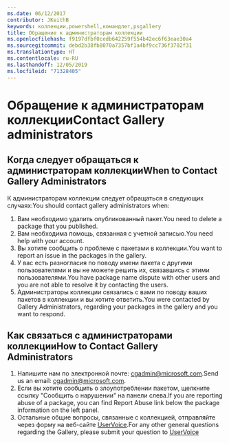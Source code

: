```yaml
---
ms.date: 06/12/2017
contributor: JKeithB
keywords: коллекции,powershell,командлет,psgallery
title: Обращение к администраторам коллекции
ms.openlocfilehash: f9197dfbf0cedb642259f554b42ec6f63eae30a4
ms.sourcegitcommit: debd2b38fb8070a7357bf1a4bf9cc736f3702f31
ms.translationtype: HT
ms.contentlocale: ru-RU
ms.lasthandoff: 12/05/2019
ms.locfileid: "71328405"
---
```

# <a name="contact-gallery-administrators"></a><span data-ttu-id="a3acf-103">Обращение к администраторам коллекции</span><span class="sxs-lookup"><span data-stu-id="a3acf-103">Contact Gallery administrators</span></span>

## <a name="when-to-contact-gallery-administrators"></a><span data-ttu-id="a3acf-104">Когда следует обращаться к администраторам коллекции</span><span class="sxs-lookup"><span data-stu-id="a3acf-104">When to Contact Gallery Administrators</span></span>

<span data-ttu-id="a3acf-105">К администраторам коллекции следует обращаться в следующих случаях:</span><span class="sxs-lookup"><span data-stu-id="a3acf-105">You should contact gallery administrators when:</span></span>

1. <span data-ttu-id="a3acf-106">Вам необходимо удалить опубликованный пакет.</span><span class="sxs-lookup"><span data-stu-id="a3acf-106">You need to delete a package that you published.</span></span>
2. <span data-ttu-id="a3acf-107">Вам необходима помощь, связанная с учетной записью.</span><span class="sxs-lookup"><span data-stu-id="a3acf-107">You need help with your account.</span></span>
3. <span data-ttu-id="a3acf-108">Вы хотите сообщить о проблеме с пакетами в коллекции.</span><span class="sxs-lookup"><span data-stu-id="a3acf-108">You want to report an issue in the packages in the gallery.</span></span>
4. <span data-ttu-id="a3acf-109">У вас есть разногласия по поводу имени пакета с другими пользователями и вы не можете решить их, связавшись с этими пользователями.</span><span class="sxs-lookup"><span data-stu-id="a3acf-109">You have package name dispute with other users and you are not able to resolve it by contacting the users.</span></span>
5. <span data-ttu-id="a3acf-110">Администраторы коллекции связались с вами по поводу ваших пакетов в коллекции и вы хотите ответить.</span><span class="sxs-lookup"><span data-stu-id="a3acf-110">You were contacted by Gallery Administrators, regarding your packages in the gallery and you want to respond.</span></span>

## <a name="how-to-contact-gallery-administrators"></a><span data-ttu-id="a3acf-111">Как связаться с администраторами коллекции</span><span class="sxs-lookup"><span data-stu-id="a3acf-111">How to Contact Gallery Administrators</span></span>

1. <span data-ttu-id="a3acf-112">Напишите нам по электронной почте: cgadmin@microsoft.com.</span><span class="sxs-lookup"><span data-stu-id="a3acf-112">Send us an email: cgadmin@microsoft.com.</span></span>
2. <span data-ttu-id="a3acf-113">Если вы хотите сообщить о злоупотреблении пакетом, щелкните ссылку "Сообщить о нарушении" на панели слева.</span><span class="sxs-lookup"><span data-stu-id="a3acf-113">If you are reporting abuse of a package, you can find Report Abuse link below the package information on the left panel.</span></span>
3. <span data-ttu-id="a3acf-114">Остальные общие вопросы, связанные с коллекцией, отправляйте через форму на веб-сайте [UserVoice](http://windowsserver.uservoice.com/forums/301869-powershell).</span><span class="sxs-lookup"><span data-stu-id="a3acf-114">For any other general questions regarding the Gallery, please submit your question to [UserVoice](http://windowsserver.uservoice.com/forums/301869-powershell)</span></span>
